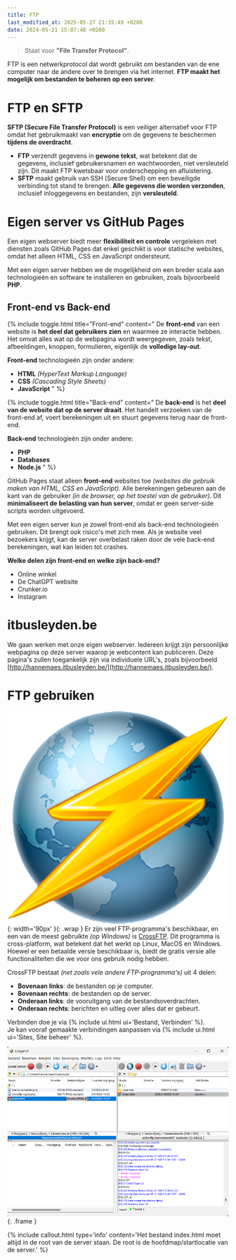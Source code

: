 ```yaml
---
title: FTP
last_modified_at: 2025-05-27 21:35:49 +0200
date: 2024-05-21 15:07:48 +0200
---
```


> Staat voor **"File Transfer Protocol"**.

FTP is een netwerkprotocol dat wordt gebruikt om bestanden van de ene computer naar de andere over te brengen via het internet. **FTP maakt het mogelijk om bestanden te beheren op een server**.

# FTP en SFTP

**SFTP (Secure File Transfer Protocol)** is een veiliger alternatief voor FTP omdat het gebruikmaakt van **encryptie** om de gegevens te beschermen **tijdens de overdracht**.
- **FTP** verzendt gegevens in **gewone tekst**, wat betekent dat de gegevens, inclusief gebruikersnamen en wachtwoorden, niet versleuteld zijn. Dit maakt FTP kwetsbaar voor onderschepping en afluistering.
- **SFTP** maakt gebruik van SSH (Secure Shell) om een beveiligde verbinding tot stand te brengen. **Alle gegevens die worden verzonden**, inclusief inloggegevens en bestanden, zijn **versleuteld**.

# Eigen server vs GitHub Pages

Een eigen webserver biedt meer **flexibiliteit en controle** vergeleken met diensten zoals GitHub Pages dat enkel geschikt is voor statische websites, omdat het alleen HTML, CSS en JavaScript ondersteunt.

Met een eigen server hebben we de mogelijkheid om een breder scala aan technologieën en software te installeren en gebruiken, zoals bijvoorbeeld **PHP**.

## Front-end vs Back-end

{% include toggle.html title="Front-end" content="
De **front-end** van een website is **het deel dat gebruikers zien** en waarmee ze interactie hebben. Het omvat alles wat op de webpagina wordt weergegeven, zoals tekst, afbeeldingen, knoppen, formulieren, eigenlijk de **volledige lay-out**.

**Front-end** technologieën zijn onder andere:
- **HTML** *(HyperText Markup Language)*
- **CSS** *(Cascading Style Sheets)*
- **JavaScript**
" %}

{% include toggle.html title="Back-end" content="
De **back-end** is het **deel van de website dat op de server draait**. Het handelt verzoeken van de front-end af, voert berekeningen uit en stuurt gegevens terug naar de front-end.

**Back-end** technologieën zijn onder andere:
- **PHP**
- **Databases**
- **Node.js**
" %}

GitHub Pages staat alleen **front-end** websites toe *(websites die gebruik maken van HTML, CSS en JavaScript)*. Alle berekeningen gebeuren aan de kant van de gebruiker *(in de browser, op het toestel van de gebruiker)*. Dit **minimaliseert de belasting van hun server**, omdat er geen server-side scripts worden uitgevoerd.  

Met een eigen server kun je zowel front-end als back-end technologieën gebruiken. Dit brengt ook risico's met zich mee. Als je website veel bezoekers krijgt, kan de server overbelast raken door de vele back-end berekeningen, wat kan leiden tot crashes.

**Welke delen zijn front-end en welke zijn back-end?**
- Online winkel
- De ChatGPT website
- Crunker.io
- Instagram

# itbusleyden.be

We gaan werken met onze eigen webserver. Iedereen krijgt zijn persoonlijke webpagina op deze server waarop je webcontent kan publiceren. Deze pagina's zullen toegankelijk zijn via individuele URL's, zoals bijvoorbeeld [http://hannemaes.itbusleyden.be/](http://hannemaes.itbusleyden.be/).

# FTP gebruiken

![CrossFTP Logo](images/crossftp-logo.png){: width='90px' }{: .wrap }
Er zijn veel FTP-programma's beschikbaar, en een van de meest gebruikte *(op Windows)* is [CrossFTP](https://www.crossftp.com). Dit programma is cross-platform, wat betekent dat het werkt op Linux, MacOS en Windows. Hoewel er een betaalde versie beschikbaar is, biedt de gratis versie alle functionaliteiten die we voor ons gebruik nodig hebben.

CrossFTP bestaat *(net zoals vele andere FTP-programma's)* uit 4 delen:
- **Bovenaan links**: de bestanden op je computer.
- **Bovenaan rechts**: de bestanden op de server.
- **Onderaan links**: de vooruitgang van de bestandsoverdrachten.
- **Onderaan rechts**: berichten en uitleg over alles dat er gebeurt.

Verbinden doe je via {% include ui.html ui='Bestand, Verbinden' %}.  
Je kan vooraf gemaakte verbindingen aanpassen via {% include ui.html ui='Sites, Site beheer' %}.

![CrossFTP Window](images/crossftp-screenshot.png){: .frame }

{% include callout.html type='info' content='Het bestand index.html moet altijd in de root van de server staan. De root is de hoofdmap/startlocatie van de server.' %}
